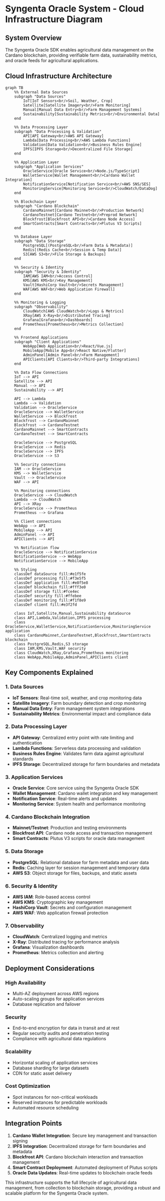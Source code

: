 # Syngenta Oracle System - Cloud Infrastructure Diagram

## System Overview
The Syngenta Oracle SDK enables agricultural data management on the Cardano blockchain, providing verifiable farm data, sustainability metrics, and oracle feeds for agricultural applications.

## Cloud Infrastructure Architecture

```mermaid
graph TB
    %% External Data Sources
    subgraph "Data Sources"
        IoT[IoT Sensors<br/>Soil, Weather, Crop]
        Satellite[Satellite Imagery<br/>Farm Monitoring]
        Manual[Manual Data Entry<br/>Farm Management Systems]
        Sustainability[Sustainability Metrics<br/>Environmental Data]
    end

    %% Data Processing Layer
    subgraph "Data Processing & Validation"
        API[API Gateway<br/>AWS API Gateway]
        Lambda[Data Processing<br/>AWS Lambda Functions]
        Validation[Data Validation<br/>Business Rules Engine]
        IPFS[IPFS Storage<br/>Decentralized File Storage]
    end

    %% Application Layer
    subgraph "Application Services"
        OracleService[Oracle Service<br/>Node.js/TypeScript]
        WalletService[Wallet Management<br/>Cardano Wallet Integration]
        NotificationService[Notification Service<br/>AWS SNS/SES]
        MonitoringService[Monitoring Service<br/>CloudWatch/DataDog]
    end

    %% Blockchain Layer
    subgraph "Cardano Blockchain"
        CardanoMainnet[Cardano Mainnet<br/>Production Network]
        CardanoTestnet[Cardano Testnet<br/>Preprod Network]
        Blockfrost[Blockfrost API<br/>Cardano Node Access]
        SmartContracts[Smart Contracts<br/>Plutus V3 Scripts]
    end

    %% Database Layer
    subgraph "Data Storage"
        PostgreSQL[(PostgreSQL<br/>Farm Data & Metadata)]
        Redis[(Redis Cache<br/>Session & Temp Data)]
        S3[AWS S3<br/>File Storage & Backups]
    end

    %% Security & Identity
    subgraph "Security & Identity"
        IAM[AWS IAM<br/>Access Control]
        KMS[AWS KMS<br/>Key Management]
        Vault[HashiCorp Vault<br/>Secrets Management]
        WAF[AWS WAF<br/>Web Application Firewall]
    end

    %% Monitoring & Logging
    subgraph "Observability"
        CloudWatch[AWS CloudWatch<br/>Logs & Metrics]
        XRay[AWS X-Ray<br/>Distributed Tracing]
        Grafana[Grafana<br/>Dashboards]
        Prometheus[Prometheus<br/>Metrics Collection]
    end

    %% Frontend Applications
    subgraph "Client Applications"
        WebApp[Web Application<br/>React/Vue.js]
        MobileApp[Mobile App<br/>React Native/Flutter]
        AdminPanel[Admin Panel<br/>Farm Management]
        APIClients[API Clients<br/>Third-party Integrations]
    end

    %% Data Flow Connections
    IoT --> API
    Satellite --> API
    Manual --> API
    Sustainability --> API

    API --> Lambda
    Lambda --> Validation
    Validation --> OracleService
    OracleService --> WalletService
    WalletService --> Blockfrost
    Blockfrost --> CardanoMainnet
    Blockfrost --> CardanoTestnet
    CardanoMainnet --> SmartContracts
    CardanoTestnet --> SmartContracts

    OracleService --> PostgreSQL
    OracleService --> Redis
    OracleService --> IPFS
    OracleService --> S3

    %% Security connections
    IAM --> OracleService
    KMS --> WalletService
    Vault --> OracleService
    WAF --> API

    %% Monitoring connections
    OracleService --> CloudWatch
    Lambda --> CloudWatch
    API --> XRay
    OracleService --> Prometheus
    Prometheus --> Grafana

    %% Client connections
    WebApp --> API
    MobileApp --> API
    AdminPanel --> API
    APIClients --> API

    %% Notification flow
    OracleService --> NotificationService
    NotificationService --> WebApp
    NotificationService --> MobileApp

    %% Styling
    classDef dataSource fill:#e1f5fe
    classDef processing fill:#f3e5f5
    classDef application fill:#e8f5e8
    classDef blockchain fill:#fff3e0
    classDef storage fill:#fce4ec
    classDef security fill:#ffebee
    classDef monitoring fill:#f1f8e9
    classDef client fill:#e3f2fd

    class IoT,Satellite,Manual,Sustainability dataSource
    class API,Lambda,Validation,IPFS processing
    class OracleService,WalletService,NotificationService,MonitoringService application
    class CardanoMainnet,CardanoTestnet,Blockfrost,SmartContracts blockchain
    class PostgreSQL,Redis,S3 storage
    class IAM,KMS,Vault,WAF security
    class CloudWatch,XRay,Grafana,Prometheus monitoring
    class WebApp,MobileApp,AdminPanel,APIClients client
```

## Key Components Explained

### 1. Data Sources
- **IoT Sensors**: Real-time soil, weather, and crop monitoring data
- **Satellite Imagery**: Farm boundary detection and crop monitoring
- **Manual Data Entry**: Farm management system integrations
- **Sustainability Metrics**: Environmental impact and compliance data

### 2. Data Processing Layer
- **API Gateway**: Centralized entry point with rate limiting and authentication
- **Lambda Functions**: Serverless data processing and validation
- **Business Rules Engine**: Validates farm data against agricultural standards
- **IPFS Storage**: Decentralized storage for farm boundaries and metadata

### 3. Application Services
- **Oracle Service**: Core service using the Syngenta Oracle SDK
- **Wallet Management**: Cardano wallet integration and key management
- **Notification Service**: Real-time alerts and updates
- **Monitoring Service**: System health and performance monitoring

### 4. Cardano Blockchain Integration
- **Mainnet/Testnet**: Production and testing environments
- **Blockfrost API**: Cardano node access and transaction management
- **Smart Contracts**: Plutus V3 scripts for oracle data management

### 5. Data Storage
- **PostgreSQL**: Relational database for farm metadata and user data
- **Redis**: Caching layer for session management and temporary data
- **AWS S3**: Object storage for files, backups, and static assets

### 6. Security & Identity
- **AWS IAM**: Role-based access control
- **AWS KMS**: Cryptographic key management
- **HashiCorp Vault**: Secrets and configuration management
- **AWS WAF**: Web application firewall protection

### 7. Observability
- **CloudWatch**: Centralized logging and metrics
- **X-Ray**: Distributed tracing for performance analysis
- **Grafana**: Visualization dashboards
- **Prometheus**: Metrics collection and alerting

## Deployment Considerations

### High Availability
- Multi-AZ deployment across AWS regions
- Auto-scaling groups for application services
- Database replication and failover

### Security
- End-to-end encryption for data in transit and at rest
- Regular security audits and penetration testing
- Compliance with agricultural data regulations

### Scalability
- Horizontal scaling of application services
- Database sharding for large datasets
- CDN for static asset delivery

### Cost Optimization
- Spot instances for non-critical workloads
- Reserved instances for predictable workloads
- Automated resource scheduling

## Integration Points

1. **Cardano Wallet Integration**: Secure key management and transaction signing
2. **IPFS Integration**: Decentralized storage for farm boundaries and metadata
3. **Blockfrost API**: Cardano blockchain interaction and transaction management
4. **Smart Contract Deployment**: Automated deployment of Plutus scripts
5. **Oracle Data Updates**: Real-time updates to blockchain oracle feeds

This infrastructure supports the full lifecycle of agricultural data management, from collection to blockchain storage, providing a robust and scalable platform for the Syngenta Oracle system.

